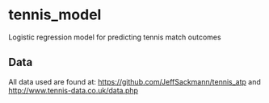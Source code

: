 # tennis_model
Logistic regression model for predicting tennis match outcomes
## Data 
All data used are found at: https://github.com/JeffSackmann/tennis_atp and http://www.tennis-data.co.uk/data.php
